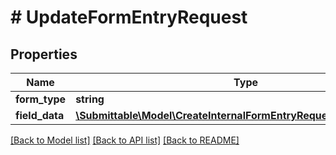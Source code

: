 # # UpdateFormEntryRequest

## Properties

Name | Type | Description | Notes
------------ | ------------- | ------------- | -------------
**form_type** | **string** |  |
**field_data** | [**\Submittable\Model\CreateInternalFormEntryRequestFieldDataInner[]**](CreateInternalFormEntryRequestFieldDataInner.md) |  |

[[Back to Model list]](../../README.md#models) [[Back to API list]](../../README.md#endpoints) [[Back to README]](../../README.md)
